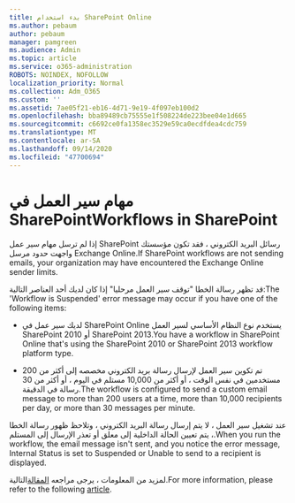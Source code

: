 ```yaml
---
title: بدء استخدام SharePoint Online
ms.author: pebaum
author: pebaum
manager: pamgreen
ms.audience: Admin
ms.topic: article
ms.service: o365-administration
ROBOTS: NOINDEX, NOFOLLOW
localization_priority: Normal
ms.collection: Adm_O365
ms.custom: ''
ms.assetid: 7ae05f21-eb16-4d71-9e19-4f097eb100d2
ms.openlocfilehash: bba89489cb75555e1f508224de223bee04e1d665
ms.sourcegitcommit: c6692ce0fa1358ec3529e59ca0ecdfdea4cdc759
ms.translationtype: MT
ms.contentlocale: ar-SA
ms.lasthandoff: 09/14/2020
ms.locfileid: "47700694"
---
```

# <a name="workflows-in-sharepoint"></a><span data-ttu-id="83540-102">مهام سير العمل في SharePoint</span><span class="sxs-lookup"><span data-stu-id="83540-102">Workflows in SharePoint</span></span>

<span data-ttu-id="83540-103">إذا لم ترسل مهام سير عمل SharePoint رسائل البريد الكتروني ، فقد تكون مؤسستك واجهت حدود مرسل Exchange Online.</span><span class="sxs-lookup"><span data-stu-id="83540-103">If SharePoint workflows are not sending emails, your organization may have encountered the Exchange Online sender limits.</span></span>

<span data-ttu-id="83540-104">قد تظهر رسالة الخطا "توقف سير العمل مرحليا" إذا كان لديك أحد العناصر التالية:</span><span class="sxs-lookup"><span data-stu-id="83540-104">The 'Workflow is Suspended' error message may occur if you have one of the following items:</span></span>

- <span data-ttu-id="83540-105">لديك سير عمل في SharePoint Online يستخدم نوع النظام الأساسي لسير العمل SharePoint 2010 أو SharePoint 2013.</span><span class="sxs-lookup"><span data-stu-id="83540-105">You have a workflow in SharePoint Online that's using the SharePoint 2010 or SharePoint 2013 workflow platform type.</span></span>

- <span data-ttu-id="83540-106">تم تكوين سير العمل لإرسال رسالة بريد الكتروني مخصصه إلى أكثر من 200 مستخدمين في نفس الوقت ، أو أكثر من 10,000 مستلم في اليوم ، أو أكثر من 30 رسالة في الدقيقة.</span><span class="sxs-lookup"><span data-stu-id="83540-106">The workflow is configured to send a custom email message to more than 200 users at a time, more than 10,000 recipients per day, or more than 30 messages per minute.</span></span>

<span data-ttu-id="83540-107">عند تشغيل سير العمل ، لا يتم إرسال رسالة البريد الكتروني ، وتلاحظ ظهور رسالة الخطا ، يتم تعيين الحالة الداخلية إلى معلق أو تعذر الإرسال إلى المستلم.</span><span class="sxs-lookup"><span data-stu-id="83540-107">When you run the workflow, the email message isn't sent, and you notice the error message, Internal Status is set to Suspended or Unable to send to a recipient is displayed.</span></span>

<span data-ttu-id="83540-108">لمزيد من المعلومات ، يرجى مراجعه [المقالة](https://docs.microsoft.com/sharepoint/support/workflows/configured-workflow-fails-running)التالية.</span><span class="sxs-lookup"><span data-stu-id="83540-108">For more information, please refer to the following [article](https://docs.microsoft.com/sharepoint/support/workflows/configured-workflow-fails-running).</span></span>

